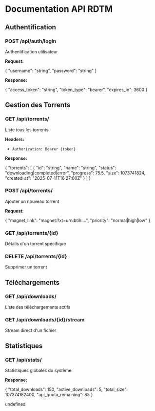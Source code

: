 # Documentation API RDTM

## Authentification

### POST /api/auth/login
Authentification utilisateur

**Request:**

{
"username": "string",
"password": "string"
}


**Response:**

{
"access_token": "string",
"token_type": "bearer",
"expires_in": 3600
}


## Gestion des Torrents

### GET /api/torrents/
Liste tous les torrents

**Headers:**
- `Authorization: Bearer {token}`

**Response:**

{
"torrents": [
{
"id": "string",
"name": "string",
"status": "downloading|completed|error",
"progress": 75.5,
"size": 1073741824,
"created_at": "2025-07-11T16:27:00Z"
}
]
}


### POST /api/torrents/
Ajouter un nouveau torrent

**Request:**

{
"magnet_link": "magnet:?xt=urn:btih:...",
"priority": "normal|high|low"
}


### GET /api/torrents/{id}
Détails d'un torrent spécifique

### DELETE /api/torrents/{id}
Supprimer un torrent

## Téléchargements

### GET /api/downloads/
Liste des téléchargements actifs

### GET /api/downloads/{id}/stream
Stream direct d'un fichier

## Statistiques

### GET /api/stats/
Statistiques globales du système

**Response:**

{
"total_downloads": 150,
"active_downloads": 5,
"total_size": 107374182400,
"api_quota_remaining": 85
}

undefined
